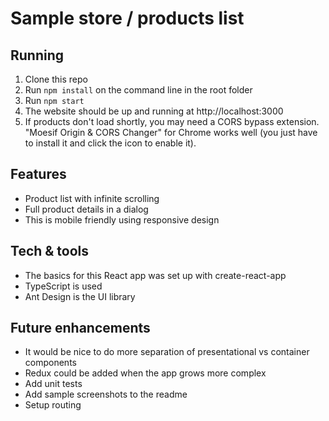 Sample store / products list
============================

Running 
-------

1. Clone this repo
2. Run `npm install` on the command line in the root folder
3. Run `npm start`
4. The website should be up and running at http://localhost:3000
5. If products don't load shortly, you may need a CORS bypass extension. "Moesif Origin & CORS Changer" 
   for Chrome works well (you just have to install it and click the icon to enable it). 

Features
--------

 * Product list with infinite scrolling
 * Full product details in a dialog
 * This is mobile friendly using responsive design 

Tech & tools
------------

 * The basics for this React app was set up with create-react-app
 * TypeScript is used
 * Ant Design is the UI library

Future enhancements
-------------------

 * It would be nice to do more separation of presentational vs container components
 * Redux could be added when the app grows more complex
 * Add unit tests
 * Add sample screenshots to the readme
 * Setup routing